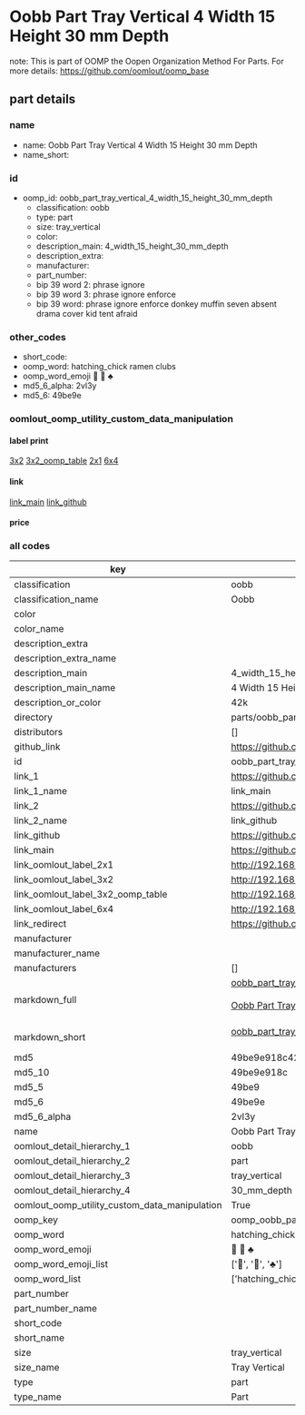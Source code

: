 # Oobb Part Tray Vertical 4 Width 15 Height 30 mm Depth  

note: This is part of OOMP the Oopen Organization Method For Parts. For more details: https://github.com/oomlout/oomp_base

##  part details
  







### name
* name: Oobb Part Tray Vertical 4 Width 15 Height 30 mm Depth
* name_short: 
### id
* oomp_id: oobb_part_tray_vertical_4_width_15_height_30_mm_depth
  * classification: oobb
  * type: part
  * size: tray_vertical
  * color: 
  * description_main: 4_width_15_height_30_mm_depth
  * description_extra: 
  * manufacturer: 
  * part_number: 
  * bip 39 word 2: phrase ignore
  * bip 39 word 3: phrase ignore enforce
  * bip 39 word: phrase ignore enforce donkey muffin seven absent drama cover kid tent afraid

### other_codes
* short_code: 
* oomp_word: hatching_chick ramen clubs
* oomp_word_emoji :hatching_chick: :ramen: :clubs:
* md5_6_alpha: 2vl3y
* md5_6: 49be9e






### oomlout_oomp_utility_custom_data_manipulation
#### label print
[3x2](http://192.168.1.245:1112/?label=oomp%202vl3y)
[3x2_oomp_table](http://192.168.1.108:1112/?label=oomp%202vl3y)
[2x1](http://192.168.1.242:1112/?label=oomp%202vl3y)
[6x4](http://192.168.1.55:1112/?label=oomp%202vl3y)    

#### link

[link_main](https://github.com/oomlout/oomlout_oomp_version_1_messy/tree/main/parts/oobb_part_tray_vertical_4_width_15_height_30_mm_depth) [link_github](https://github.com/oomlout/oomlout_oomp_version_1_messy/tree/main/parts/oobb_part_tray_vertical_4_width_15_height_30_mm_depth)                             

#### price







### all codes 
| key | value |  
| --- | --- |  
| classification | oobb |  
| classification_name | Oobb |  
| color |  |  
| color_name |  |  
| description_extra |  |  
| description_extra_name |  |  
| description_main | 4_width_15_height_30_mm_depth |  
| description_main_name | 4 Width 15 Height 30 mm Depth |  
| description_or_color | 42k |  
| directory | parts/oobb_part_tray_vertical_4_width_15_height_30_mm_depth |  
| distributors | [] |  
| github_link | https://github.com/oomlout/oomlout_oomp_part_src/tree/main/parts/oobb_part_tray_vertical_4_width_15_height_30_mm_depth |  
| id | oobb_part_tray_vertical_4_width_15_height_30_mm_depth |  
| link_1 | https://github.com/oomlout/oomlout_oomp_version_1_messy/tree/main/parts/oobb_part_tray_vertical_4_width_15_height_30_mm_depth |  
| link_1_name | link_main |  
| link_2 | https://github.com/oomlout/oomlout_oomp_version_1_messy/tree/main/parts/oobb_part_tray_vertical_4_width_15_height_30_mm_depth |  
| link_2_name | link_github |  
| link_github | https://github.com/oomlout/oomlout_oomp_version_1_messy/tree/main/parts/oobb_part_tray_vertical_4_width_15_height_30_mm_depth |  
| link_main | https://github.com/oomlout/oomlout_oomp_version_1_messy/tree/main/parts/oobb_part_tray_vertical_4_width_15_height_30_mm_depth |  
| link_oomlout_label_2x1 | http://192.168.1.242:1112/?label=oomp%202vl3y |  
| link_oomlout_label_3x2 | http://192.168.1.245:1112/?label=oomp%202vl3y |  
| link_oomlout_label_3x2_oomp_table | http://192.168.1.108:1112/?label=oomp%202vl3y |  
| link_oomlout_label_6x4 | http://192.168.1.55:1112/?label=oomp%202vl3y |  
| link_redirect | https://github.com/oomlout/oomlout_oomp_version_1_messy/tree/main/parts/oobb_part_tray_vertical_4_width_15_height_30_mm_depth |  
| manufacturer |  |  
| manufacturer_name |  |  
| manufacturers | [] |  
| markdown_full | [oobb_part_tray_vertical_4_width_15_height_30_mm_depth](none)<br>[](none)<br>[Oobb Part Tray Vertical 4 Width 15 Height 30 Mm Depth](none)<br><br> |  
| markdown_short | [oobb_part_tray_vertical_4_width_15_height_30_mm_depth](none)<br><br> |  
| md5 | 49be9e918c42201712c89412945c351e |  
| md5_10 | 49be9e918c |  
| md5_5 | 49be9 |  
| md5_6 | 49be9e |  
| md5_6_alpha | 2vl3y |  
| name | Oobb Part Tray Vertical 4 Width 15 Height 30 mm Depth |  
| oomlout_detail_hierarchy_1 | oobb |  
| oomlout_detail_hierarchy_2 | part |  
| oomlout_detail_hierarchy_3 | tray_vertical |  
| oomlout_detail_hierarchy_4 | 30_mm_depth |  
| oomlout_oomp_utility_custom_data_manipulation | True |  
| oomp_key | oomp_oobb_part_tray_vertical_4_width_15_height_30_mm_depth |  
| oomp_word | hatching_chick ramen clubs |  
| oomp_word_emoji | :hatching_chick: :ramen: :clubs: |  
| oomp_word_emoji_list | [':hatching_chick:', ':ramen:', ':clubs:'] |  
| oomp_word_list | ['hatching_chick', 'ramen', 'clubs'] |  
| part_number |  |  
| part_number_name |  |  
| short_code |  |  
| short_name |  |  
| size | tray_vertical |  
| size_name | Tray Vertical |  
| type | part |  
| type_name | Part |  
